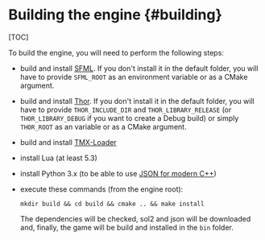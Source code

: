 Building the engine {#building}
=====
[TOC]

To build the engine, you will need to perform the following steps:
  - build and install [SFML](https://www.sfml-dev.org/). If you don't install it in the default folder, you will have to provide `SFML_ROOT` as an environment variable or as a CMake argument.
  - build and install [Thor](http://www.bromeon.ch/libraries/thor/). If you don't install it in the default folder, you will have to provide `THOR_INCLUDE_DIR` and `THOR_LIBRARY_RELEASE` (or `THOR_LIBRARY_DEBUG` if you want to create a Debug build) or simply `THOR_ROOT` as an variable or as a CMake argument.
  - build and install [TMX-Loader](https://github.com/fallahn/sfml-tmxloader)
  - install Lua (at least 5.3)
  - install Python 3.x (to be able to use [JSON for modern C++](https://github.com/nlohmann/json))
  - execute these commands (from the engine root):

        mkdir build && cd build && cmake .. && make install
    
    The dependencies will be checked, sol2 and json will be downloaded and, finally, the game will be build and installed in the `bin` folder.